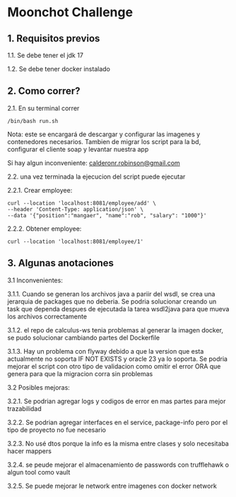 # Moonchot Challenge

## 1. Requisitos previos

1.1. Se debe tener el jdk 17
 
1.2. Se debe tener docker instalado

## 2. Como correr?

2.1. En su terminal correr

    /bin/bash run.sh

Nota: este se encargará de descargar y configurar las imagenes y contenedores necesarios.
Tambien de migrar los script para la bd, configurar el cliente soap y levantar nuestra app

Si hay algun inconveniente: calderonr.robinson@gmail.com

2.2. una vez terminada la ejecucion del script puede ejecutar

2.2.1. Crear employee:

    curl --location 'localhost:8081/employee/add' \
    --header 'Content-Type: application/json' \
    --data '{"position":"mangaer", "name":"rob", "salary": "1000"}'

2.2.2. Obtener employee:

    curl --location 'localhost:8081/employee/1'

## 3. Algunas anotaciones

3.1 Inconvenientes:

3.1.1. Cuando se generan los archivos java a pariir del wsdl, se crea una jerarquia de packages que no deberia.
Se podria solucionar creando un task que dependa despues de ejecutada la tarea wsdl2java
para que mueva los archivos correctamente

3.1.2. el repo de calculus-ws tenia problemas al generar la imagen docker, se pudo solucionar cambiando partes del Dockerfile

3.1.3. Hay un problema con flyway debido a que la version que esta actualmente no soporta IF NOT EXISTS y oracle 23 ya lo soporta.
Se podria mejorar el script con otro tipo de validacion como omitir el error ORA que genera para que la migracion corra sin problemas

3.2 Posibles mejoras:

3.2.1. Se podrian agregar logs y codigos de error en mas partes para mejor trazabilidad

3.2.2. Se podrian agregar interfaces en el service, package-info pero por el tipo de proyecto no fue necesario

3.2.3. No usé dtos porque la info es la misma entre clases y solo necesitaba hacer mappers

3.2.4. se peude mejorar el almacenamiento de passwords con trufflehawk o algun tool como vault

3.2.5. Se puede mejorar le network entre imagenes con docker network



